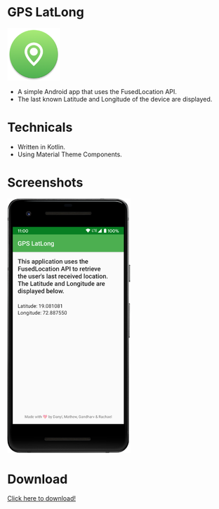 # GPS LatLong

<p>
  <img src="/app/src/main/res/mipmap-xxxhdpi/ic_launcher_round.png" width="120"/>
</p>

* A simple Android app that uses the FusedLocation API.
* The last known Latitude and Longitude of the device are displayed.

# Technicals

* Written in Kotlin.
* Using Material Theme Components.

# Screenshots
<p>
  <img src="screenshots/home.png" width="280"/>
</p>

# Download 

<a href="https://github.com/grewscant/gpslatlong/raw/main/app/release/app-release.apk">Click here to download!</a>



